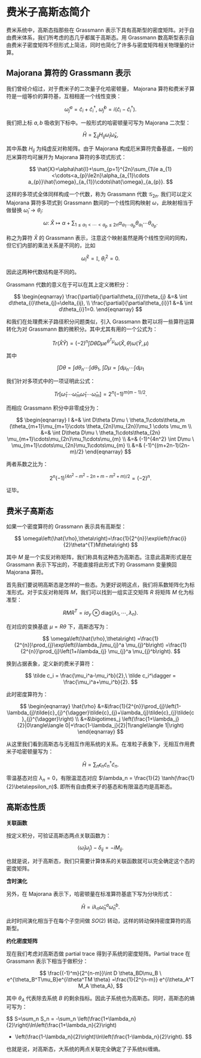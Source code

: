 # 费米子高斯态简介

费米系统中，高斯态指那些在 Grassmann 表示下具有高斯型的密度矩阵。对于自由费米体系，我们所考虑的态几乎都属于高斯态。用 Grassmann 数高斯型表示自由费米子密度矩阵不但形式上简洁，同时也简化了许多与密度矩阵相关物理量的计算。

## Majorana 算符的 Grassmann 表示

我们曾经介绍过，对于费米子的二次量子化哈密顿量， Majorana 算符和费米子算符是一组等价的算符基，互相相差一个线性变换：

$$
\hat{\omega}^a_j =\hat{c}_{i}+\hat{c}_{i}^{\dagger},\ 
\hat{\omega}^b_j = i(\hat{c}_{i}-\hat{c}_{i}^{\dagger}).
$$

我们把上标 $a,b$ 吸收到下标中。一般形式的哈密顿量可写为 Majorana 二次型：

$$
\hat H = \sum_{ij} H_{ij} \hat\omega_i \hat\omega_k,
$$

其中系数 $H_{ij}$ 为纯虚反对称矩阵。由于 Majorana 构成厄米算符完备基底，一般的厄米算符均可展开为 Majorana 算符的多项式形式：

$$
\hat{X}=\alpha\hat{I}+\sum_{p=1}^{2n}\sum_{1\le a_{1}<\cdots<a_{p}\le2n}\alpha_{a_{1}\cdots a_{p}}\hat{\omega}_{a_{1}}\cdots\hat{\omega}_{a_{p}}.
$$

这样的多项式全体同样构成一个代数，称为 Grassmann 代数 $\mathcal{G}_{2n}$. 我们可以定义 Majorana 算符多项式到 Grassmann 数间的一个线性同构映射 $\omega$，此映射相当于做替换 $\hat{\omega}_{i}\rightarrow\theta_{i}$:

$$
\omega:\ 
\hat X \mapsto \alpha + \sum_{1\le a_{1}<\cdots<a_{p}\le2n}\alpha_{a_{1}\cdots a_{p}}\theta_{a_{1}}\cdots \theta_{a_{p}}.
$$

称之为算符 $\hat X$ 的 Grassmann 表示，注意这个映射虽然是两个线性空间的同构，但它们内部的乘法关系是不同的，比如 

$$
\hat{\omega}_{i}^{2}=\mathbb I,\ 
\theta_{i}^{2}=0.
$$

因此这两种代数结构是不同的。

Grassmann 代数的意义在于可以在其上定义微积分：

$$
\begin{eqnarray}
	\frac{\partial}{\partial\theta_{i}}\theta_{j} &=& \int d\theta_{i}\theta_{j}=\delta_{ij}, \\
	\frac{\partial}{\partial\theta_{i}}1 &=& \int d\theta_{i}1=0.
\end{eqnarray}
$$

和我们在处理费米子路径积分问题类似，引入 Grassmann 数可以将一些算符运算转化为对 Grassmann 数的微积分。其中尤其有用的一个公式为：

$$
Tr\left(\hat{X}\hat{Y}\right)=\left(-2\right)^{n}\int D\theta D\mu e^{\theta^{T}\mu}\omega\left(\hat{X},\theta\right)\omega\left(\hat{Y},\mu\right)
$$

其中

$$
\int D\theta=\int d\theta_{n}\cdots\int d\theta_{1},\ 
\int D\mu =\int d\mu_{n}\cdots\int d\mu_{1}
$$

我们针对多项式中的一项证明此公式：

$$
Tr[\hat\omega_1 \cdots \hat\omega_m \hat\omega_1 \cdots \hat\omega_m] = 2^{n} (-1)^{m(m-1)/2}.
$$

而相应 Grassmann 积分中非零成分为：

$$
\begin{eqnarray}
I &=& 
\int D\theta D\mu \ \theta_1\cdots\theta_m (\theta_{m+1}\mu_{m+1}\cdots \theta_{2n}\mu_{2n})\mu_1 \cdots \mu_m \\
&=& \int D\theta D\mu \ \theta_1\cdots\theta_{2n} \mu_{m+1}\cdots\mu_{2n}\mu_1\cdots\mu_{m} \\
&=& (-1)^{4n^2} \int D\mu \ \mu_{m+1}\cdots\mu_{2n}\mu_1\cdots\mu_{m} \\
&=& (-1)^{(m+2n-1)(2n-m)/2}
\end{eqnarray}
$$

两者系数之比为：

$$
2^n (-1)^{(4n^2-m^2-2n+m-m^2+m)/2} = (-2)^n.
$$

证毕。

## 费米子高斯态

如果一个密度算符的 Grassmann 表示具有高斯型：

$$
\omega\left(\hat{\rho},\theta\right)=\frac{1}{2^{n}}\exp\left(\frac{i}{2}\theta^{T}M\theta\right)
$$

其中 $M$  是一个实反对称矩阵，我们称具有这种态为高斯态。注意此高斯形式是在 Grassmann 表示下写出的，不能直接将此形式下的 Grassmann 变量换回 Majorana 算符。

首先我们要说明高斯态是怎样的一些态。为更好说明这点，我们将系数矩阵化为标准形式。对于实反对称矩阵 $M$，我们可以找到一组实正交矩阵 $R$ 将矩阵 $M$ 化为标准型：

$$
RMR^{T} = i\sigma_y \otimes 
\mathrm{diag}(\lambda_1,\cdots,\lambda_n).
$$

在对应的变换基底 $\mu = R\theta$ 下，高斯态写为：

$$
\omega\left(\hat{\rho},\theta\right)
=\frac{1}{2^{n}}\prod_{j}\exp\left(i\lambda_j\mu_{j}^a \mu_{j}^b\right)
=\frac{1}{2^{n}}\prod_{j}\left(1+i\lambda_{j} \mu_{j}^a \mu_{j}^b\right).
$$

换到占据表象，定义新的费米子算符：

$$
\tilde c_i = \frac{\mu_i^a-\mu_i^b}{2},\ 
\tilde c_i^\dagger = \frac{\mu_i^a+\mu_i^b}{2}.
$$

此时密度算符为：

$$
\begin{eqnarray}
\hat{\rho}
&=&\frac{1}{2^{n}}\prod_{j}\left(1-\lambda_{j}\tilde{c}_{j}^{\dagger}\tilde{c}_{j}+\lambda_{j}\tilde{c}_{j}\tilde{c}_{j}^{\dagger}\right) \\
&=&\bigotimes_j \left(\frac{1+\lambda_j}{2}|0\rangle\langle 0|+\frac{1-\lambda_j}{2}|1\rangle\langle 1|\right)
\end{eqnarray}
$$

从这里我们看到高斯态与无相互作用系统的关系。在准粒子表象下，无相互作用费米子哈密顿量写为：

$$
\hat H = \sum_n \epsilon_n \tilde c_n^\dagger \tilde c_n.
$$

零温基态对应 $\lambda_n=0$，有限温混态对应 $\lambda_n = \frac{1}{2} \tanh(\frac{1}{2}\beta\epsilon_n)$. 即所有自由费米子的基态和有限温态均是高斯态。

## 高斯态性质

**关联函数**

按定义积分，可验证高斯态两点关联函数为：

$$
\left\langle \hat{\omega}_{i} \hat{\omega}_{j}\right\rangle-\delta_{ij} = -iM_{ij}.
$$

也就是说，对于高斯态，我们只需要计算体系的关联函数就可以完全确定这个态的密度矩阵。

**含时演化**

另外，在 Majorana 表示下，哈密顿量在标准算符基底下写为分块形式：

$$
\hat H = i\lambda_n \hat\omega_n^a \hat\omega_n^b.
$$

此时时间演化相当于在每个子空间做 $SO(2)$ 转动，这样的转动保持密度算符的高斯型。

**约化密度矩阵**

现在我们考虑对高斯态做 partial trace 得到子系统的密度矩阵。Partial trace 在 Grassmann 表示下相当于做积分：

$$
\frac{(-1)^m}{2^{n-m}}\int D \theta_BD\mu_B \ e^{\theta_B^T\mu_B}e^{i\theta^TM \theta}
=\frac{1}{2^{n-m}} e^{i\theta_A^T M_A \theta_A},
$$

其中 $\theta_A$ 代表除去系统 $B$ 的剩余指标。因此子系统也为高斯态。同时，高斯态的熵可写为：

$$
S=\sum_n S_n = -\sum_n
\left(\frac{1+\lambda_n}{2}\right)\ln\left(\frac{1+\lambda_n}{2}\right)
+ \left(\frac{1-\lambda_n}{2}\right)\ln\left(\frac{1-\lambda_n}{2}\right).
$$

也就是说，对高斯态，大系统的两点关联完全确定了子系统纠缠熵。